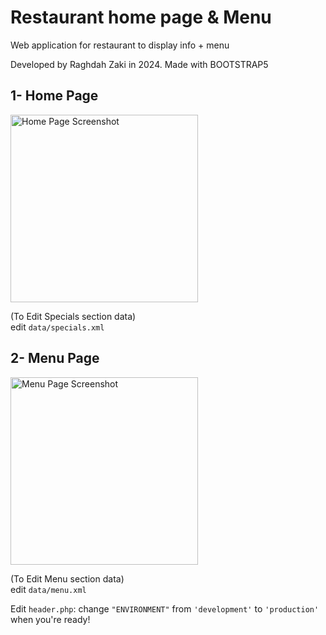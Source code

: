 # Restaurant home page & Menu

Web application for restaurant to display info + menu

Developed by Raghdah Zaki in 2024. Made with BOOTSTRAP5

## 1- Home Page

<img src="https://github.com/user-attachments/assets/f3c158ed-5b3c-4a30-b145-64fbafd92d6e" alt="Home Page Screenshot" width="300"/>

(To Edit Specials section data)  
edit `data/specials.xml`

## 2- Menu Page

<img src="https://github.com/user-attachments/assets/72de44b3-3b45-4fae-8ba2-63ceee880c1e" alt="Menu Page Screenshot" width="300"/>

(To Edit Menu section data)  
edit `data/menu.xml`

Edit `header.php`: change `"ENVIRONMENT"` from `'development'` to `'production'` when you're ready!
